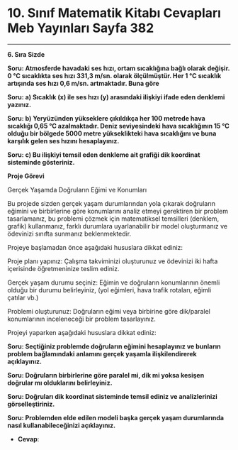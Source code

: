 # 10. Sınıf Matematik Kitabı Cevapları Meb Yayınları Sayfa 382

---

**6. Sıra Sizde**

**Soru: Atmosferde havadaki ses hızı, ortam sıcaklığına bağlı olarak değişir. 0 °C sıcaklıkta ses hızı 331,3 m/sn. olarak ölçülmüştür. Her 1 °C sıcaklık artışında ses hızı 0,6 m/sn. artmaktadır. Buna göre**

**Soru: a) Sıcaklık (x) ile ses hızı (y) arasındaki ilişkiyi ifade eden denklemi yazınız.**

**Soru: b) Yeryüzünden yükseklere çıkıldıkça her 100 metrede hava sıcaklığı 0,65 °C azalmaktadır. Deniz seviyesindeki hava sıcaklığının 15 °C olduğu bir bölgede 5000 metre yükseklikteki hava sıcaklığını ve buna karşılık gelen ses hızını hesaplayınız.**

**Soru: c) Bu ilişkiyi temsil eden denkleme ait grafiği dik koordinat sisteminde gösteriniz.**

**Proje Görevi**

Gerçek Yaşamda Doğruların Eğimi ve Konumları

 Bu projede sizden gerçek yaşam durumlarından yola çıkarak doğruların eğimini ve birbirlerine göre konumlarını analiz etmeyi gerektiren bir problem tasarlamanız, bu problemi çözmek için matematiksel temsilleri (denklem, grafik) kullanmanız, farklı durumlara uyarlanabilir bir model oluşturmanız ve ödevinizi sınıfta sunmanız beklenmektedir.

 Projeye başlamadan önce aşağıdaki hususlara dikkat ediniz:

 Proje planı yapınız: Çalışma takviminizi oluşturunuz ve ödevinizi iki hafta içerisinde öğretmeninize teslim ediniz.

 Gerçek yaşam durumu seçiniz: Eğimin ve doğruların konumlarının önemli olduğu bir durumu belirleyiniz, (yol eğimleri, hava trafik rotaları, eğimli çatılar vb.)

 Problemi oluşturunuz: Doğruların eğimi veya birbirine göre dik/paralel konumlarının inceleneceği bir problem tasarlayınız.

 Projeyi yaparken aşağıdaki hususlara dikkat ediniz:

**Soru: Seçtiğiniz problemde doğruların eğimini hesaplayınız ve bunların problem bağlamındaki anlamını gerçek yaşamla ilişkilendirerek açıklayınız.**

**Soru: Doğruların birbirlerine göre paralel mi, dik mi yoksa kesişen doğrular mı olduklarını belirleyiniz.**

**Soru: Doğruları dik koordinat sisteminde temsil ediniz ve analizlerinizi görselleştiriniz.**

**Soru: Problemden elde edilen modeli başka gerçek yaşam durumlarında nasıl kullanabileceğinizi açıklayınız.**

-   **Cevap**: